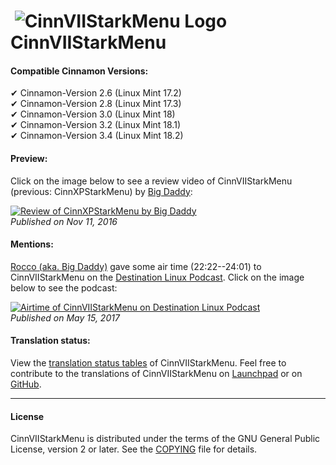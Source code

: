 # &#65279; ![CinnVIIStarkMenu Logo](https://git.io/vDWaq) CinnVIIStarkMenu

#### Compatible Cinnamon Versions:
&#10004; Cinnamon-Version 2.6 (Linux Mint 17.2) <br />
&#10004; Cinnamon-Version 2.8 (Linux Mint 17.3) <br />
&#10004; Cinnamon-Version 3.0 (Linux Mint 18)   <br />
&#10004; Cinnamon-Version 3.2 (Linux Mint 18.1) <br />
&#10004; Cinnamon-Version 3.4 (Linux Mint 18.2) <br />

#### Preview:
Click on the image below to see a review video of CinnVIIStarkMenu (previous: CinnXPStarkMenu) by [Big Daddy](https://www.youtube.com/channel/UCtZRKfyvx7GUEi-Lr7f4Nxg):

[![Review of CinnXPStarkMenu by Big Daddy](https://cloud.githubusercontent.com/assets/8415124/20908908/6d108a24-bb58-11e6-8d88-112f7250d630.png)](https://www.youtube.com/watch?v=OmUpLNsWgC4)
<br /> _Published on Nov 11, 2016_

#### Mentions:

[Rocco (aka. Big Daddy)](https://www.youtube.com/channel/UCtZRKfyvx7GUEi-Lr7f4Nxg) gave some air time (22:22--24:01) to CinnVIIStarkMenu on the [Destination Linux Podcast](https://www.youtube.com/channel/UCWJUSpXVHTaHErtGWC5qPlQ). Click on the image below to see the podcast: 

[![Airtime of CinnVIIStarkMenu on Destination Linux Podcast](https://cloud.githubusercontent.com/assets/8415124/26260338/1a73280c-3ccd-11e7-8e1b-5d09ca0cc124.png)](https://www.youtube.com/watch?v=iEfbYj9Cl8o#t=22m22s)
<br /> _Published on May 15, 2017_

#### Translation status:

View the [translation status tables](https://github.com/NikoKrause/cinnamon-spices-applets/blob/applets-translation-status/.translation-status/applets-status/CinnVIIStarkMenu@NikoKrause/README.md) of CinnVIIStarkMenu.
Feel free to contribute to the translations of CinnVIIStarkMenu on [Launchpad](https://translations.launchpad.net/cinnviistarkmenu) or on [GitHub](https://github.com/linuxmint/cinnamon-spices-applets).

------------
#### License
CinnVIIStarkMenu is distributed under the terms of the GNU General Public License, version 2 or later.
See the [COPYING](https://github.com/NikoKrause/CinnVIIStarkMenu/blob/master/COPYING) file for details.
